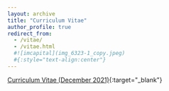 ```yaml
---
layout: archive
title: "Curriculum Vitae"
author_profile: true
redirect_from: 
  - /vitae/
  - /vitae.html
  #![imcapital](img_6323-1_copy.jpeg)
  #{:style="text-align:center"}
---
```


[Curriculum Vitae (December 2021)](https://www.dropbox.com/s/l5zfratdkfuxedx/Vitae%202022.pdf?dl=0){:target="_blank"}



